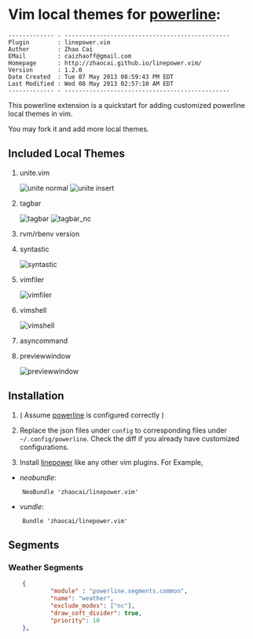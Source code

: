 # Vim local themes for [powerline][powerline]:

    ------------- - -----------------------------------------------
    Plugin        : linepower.vim
    Author        : Zhao Cai
    EMail         : caizhaoff@gmail.com
    Homepage      : http://zhaocai.github.io/linepower.vim/
    Version       : 1.2.0
    Date Created  : Tue 07 May 2013 08:59:43 PM EDT
    Last Modified : Wed 08 May 2013 02:57:10 AM EDT
    ------------- - -----------------------------------------------

This powerline extension is a quickstart for adding customized powerline local themes in vim. 

You may fork it and add more local themes.

## Included Local Themes

1. unite.vim

    ![unite normal]( http://d.pr/i/RtLV+ )
    ![unite insert]( http://d.pr/i/OcyE+ )

2. tagbar

    ![tagbar](https://raw.github.com/zhaocai/linepower.vim/master/screenshots/tagbar.png)     ![tagbar_nc](https://raw.github.com/zhaocai/linepower.vim/master/screenshots/tagbar_nc.png)

3. rvm/rbenv version
4. syntastic

    ![syntastic]( http://d.pr/i/tT0l+ )

4. vimfiler
    
    ![vimfiler](https://raw.github.com/zhaocai/linepower.vim/master/screenshots/vimfiler.png)

5. vimshell

    ![vimshell](https://raw.github.com/zhaocai/linepower.vim/master/screenshots/vimshell.png)

6. asyncommand


7. previewwindow

    ![previewwindow](https://raw.github.com/zhaocai/linepower.vim/master/screenshots/previewwindow.png)


## Installation

1. ( Assume [powerline][powerline] is configured correctly )

2. Replace the json files under `config` to corresponding files under `~/.config/powerline`. Check the diff if you already have customized configurations.

3. Install [linepower][linepower] like any other vim plugins. For Example,  

- *neobundle*:

```vim
    NeoBundle 'zhaocai/linepower.vim'
```

- *vundle*:

```vim
    Bundle 'zhaocai/linepower.vim'
```

[powerline]: https://github.com/Lokaltog/powerline
[linepower]: https://github.com/zhaocai/linepower.vim



## Segments

### Weather Segments

```json 
    {
            "module" : "powerline.segments.common",
            "name": "weather",
            "exclude_modes": ["nc"],
            "draw_soft_divider": true,
            "priority": 10
    },

```
